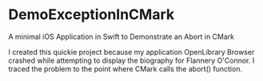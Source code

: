 # DemoExceptionInCMark
A minimal iOS Application in Swift to Demonstrate an Abort in CMark

I created this quickie project because my application OpenLibrary Browser crashed while attempting to display the biography for Flannery O'Connor. I traced the problem to the point where CMark calls the abort() function.
